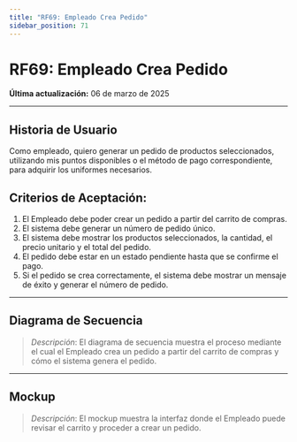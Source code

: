 ```yaml
---
title: "RF69: Empleado Crea Pedido"
sidebar_position: 71
---
```


# RF69: Empleado Crea Pedido

**Última actualización:** 06 de marzo de 2025

---

## Historia de Usuario

Como empleado, quiero generar un pedido de productos seleccionados, utilizando mis puntos disponibles o el método de pago correspondiente, para adquirir los uniformes necesarios.

## **Criterios de Aceptación:**

1. El Empleado debe poder crear un pedido a partir del carrito de compras.
2. El sistema debe generar un número de pedido único.
3. El sistema debe mostrar los productos seleccionados, la cantidad, el precio unitario y el total del pedido.
4. El pedido debe estar en un estado pendiente hasta que se confirme el pago.
5. Si el pedido se crea correctamente, el sistema debe mostrar un mensaje de éxito y generar el número de pedido.

---

## **Diagrama de Secuencia**

> _Descripción_: El diagrama de secuencia muestra el proceso mediante el cual el Empleado crea un pedido a partir del carrito de compras y cómo el sistema genera el pedido.

---

## **Mockup**

> _Descripción_: El mockup muestra la interfaz donde el Empleado puede revisar el carrito y proceder a crear un pedido.
